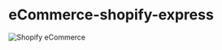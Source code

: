 # eCommerce-shopify-express

![Shopify eCommerce]([https://user-images.githubusercontent.com/50726914/172629530-6b150a18-312e-46d1-b7e0-e4e2a7be596a.png])
